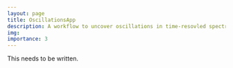 ```yaml
---
layout: page
title: OscillationsApp
description: A workflow to uncover oscillations in time-resovled spectroscopy data.
img: 
importance: 3
---
```


This needs to be written. 